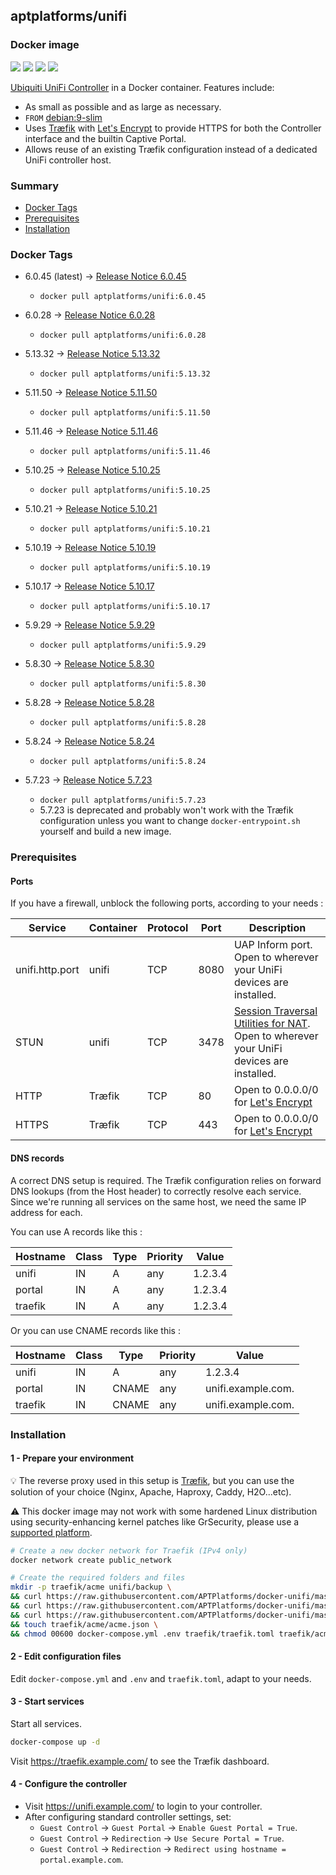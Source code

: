 ## aptplatforms/unifi

### Docker image

[![][microbadger-img]](https://microbadger.com/images/aptplatforms/unifi:latest)
[![][shields-automated-img]](https://hub.docker.com/r/aptplatforms/unifi/builds/)
[![][shields-pulls-img]](https://hub.docker.com/r/aptplatforms/unifi/)
[![][shields-stars-img]](https://hub.docker.com/r/aptplatforms/unifi/)


[Ubiquiti UniFi Controller] in a Docker container. Features include:

- As small as possible and as large as necessary.
- `FROM` [debian:9-slim]
- Uses [Tr&aelig;fik] with [Let's Encrypt] to provide HTTPS for both the
  Controller interface and the builtin Captive Portal.
- Allows reuse of an existing Tr&aelig;fik configuration instead of a
  dedicated UniFi controller host.

### Summary

- [Docker Tags](#docker-tags)
- [Prerequisites](#prerequisites)
- [Installation](#installation)


### Docker Tags

- 6.0.45 (latest) &rarr; [Release Notice 6.0.45]
    - `docker pull aptplatforms/unifi:6.0.45`

- 6.0.28 &rarr; [Release Notice 6.0.28]
    - `docker pull aptplatforms/unifi:6.0.28`

- 5.13.32 &rarr; [Release Notice 5.13.32]
    - `docker pull aptplatforms/unifi:5.13.32`

- 5.11.50 &rarr; [Release Notice 5.11.50]
    - `docker pull aptplatforms/unifi:5.11.50`

- 5.11.46 &rarr; [Release Notice 5.11.46]
    - `docker pull aptplatforms/unifi:5.11.46`

- 5.10.25 &rarr; [Release Notice 5.10.25]
    - `docker pull aptplatforms/unifi:5.10.25`

- 5.10.21 &rarr; [Release Notice 5.10.21]
    - `docker pull aptplatforms/unifi:5.10.21`

- 5.10.19 &rarr; [Release Notice 5.10.19]
    - `docker pull aptplatforms/unifi:5.10.19`

- 5.10.17 &rarr; [Release Notice 5.10.17]
    - `docker pull aptplatforms/unifi:5.10.17`

- 5.9.29 &rarr; [Release Notice 5.9.29]
    - `docker pull aptplatforms/unifi:5.9.29`

- 5.8.30 &rarr; [Release Notice 5.8.30]
    - `docker pull aptplatforms/unifi:5.8.30`

- 5.8.28 &rarr; [Release Notice 5.8.28]
    - `docker pull aptplatforms/unifi:5.8.28`

- 5.8.24 &rarr; [Release Notice 5.8.24]
    - `docker pull aptplatforms/unifi:5.8.24`

- 5.7.23 &rarr; [Release Notice 5.7.23]
    - `docker pull aptplatforms/unifi:5.7.23`
    - 5.7.23 is deprecated and probably won't work with the Tr&aelig;fik
      configuration unless you want to change `docker-entrypoint.sh` yourself and build a new image.

### Prerequisites

#### Ports

If you have a firewall, unblock the following ports, according to your needs :

| Service | Container | Protocol | Port | Description |
| ------- | --------- | -------- | ---- | ----------- |
| unifi.http.port | unifi | TCP | 8080 | UAP Inform port. Open to wherever your UniFi devices are installed. |
| STUN | unifi | TCP | 3478 | [Session Traversal Utilities for NAT]. Open to wherever your UniFi devices are installed. |
| HTTP | Tr&aelig;fik | TCP | 80 | Open to 0.0.0.0/0 for [Let's Encrypt] |
| HTTPS | Tr&aelig;fik | TCP | 443 | Open to 0.0.0.0/0 for [Let's Encrypt] |

#### DNS records

A correct DNS setup is required. The Tr&aelig;fik configuration relies on
forward DNS lookups (from the Host header) to correctly resolve each service.
Since we're running all services on the same host, we need the same IP address
for each.

You can use A records like this :

| Hostname | Class | Type | Priority | Value |
| -------- | ----- | ---- | -------- | ----- |
| unifi | IN | A | any | 1.2.3.4 |
| portal | IN | A | any | 1.2.3.4 |
| traefik | IN | A | any | 1.2.3.4 |

Or you can use CNAME records like this :

| Hostname | Class | Type | Priority | Value |
| -------- | ----- | ---- | -------- | ----- |
| unifi | IN | A | any | 1.2.3.4 |
| portal | IN | CNAME | any | unifi.example.com. |
| traefik | IN | CNAME | any | unifi.example.com. |

### Installation

#### 1 - Prepare your environment

:bulb: The reverse proxy used in this setup is [Tr&aelig;fik], but you can use the solution of your choice (Nginx, Apache, Haproxy, Caddy, H2O...etc).

:warning: This docker image may not work with some hardened Linux distribution using security-enhancing kernel patches like GrSecurity, please use a [supported platform].

```bash
# Create a new docker network for Traefik (IPv4 only)
docker network create public_network

# Create the required folders and files
mkdir -p traefik/acme unifi/backup \
&& curl https://raw.githubusercontent.com/APTPlatforms/docker-unifi/master/docker-compose.sample.yml -o docker-compose.yml \
&& curl https://raw.githubusercontent.com/APTPlatforms/docker-unifi/master/sample.env -o .env \
&& curl https://raw.githubusercontent.com/APTPlatforms/docker-unifi/master/traefik.sample.toml -o traefik/traefik.toml \
&& touch traefik/acme/acme.json \
&& chmod 00600 docker-compose.yml .env traefik/traefik.toml traefik/acme/acme.json
```

#### 2 - Edit configuration files

Edit `docker-compose.yml` and `.env` and `traefik.toml`, adapt to your needs.

#### 3 - Start services

Start all services.

```bash
docker-compose up -d
```

Visit <https://traefik.example.com/> to see the Tr&aelig;fik dashboard.

#### 4 - Configure the controller

- Visit <https://unifi.example.com/> to login to your controller.
- After configuring standard controller settings, set:
    - `Guest Control` &rarr; `Guest Portal` &rarr; `Enable Guest Portal = True`.
    - `Guest Control` &rarr; `Redirection` &rarr; `Use Secure Portal = True`.
    - `Guest Control` &rarr; `Redirection` &rarr; `Redirect using hostname = portal.example.com`.

[microbadger-img]: https://images.microbadger.com/badges/image/aptplatforms/unifi:latest.svg
[shields-automated-img]: https://img.shields.io/docker/automated/aptplatforms/unifi.svg
[shields-pulls-img]: https://img.shields.io/docker/pulls/aptplatforms/unifi.svg
[shields-stars-img]: https://img.shields.io/docker/stars/aptplatforms/unifi.svg

[debian:9-slim]: https://hub.docker.com/\_/debian/
[Tr&aelig;fik]: https://traefik.io/
[Let's Encrypt]: https://letsencrypt.org/
[Session Traversal Utilities for NAT]: https://help.ubnt.com/hc/en-us/articles/115015457668-UniFi-Troubleshooting-STUN-Communication-Errors#whatisstun
[supported platform]: https://docs.docker.com/install/#supported-platforms

[Ubiquiti UniFi Controller]: https://www.ui.com/download/unifi/default/default/unifi-network-controller-51332-debianubuntu-linux-and-unifi-cloud-key
[Release Notice 6.0.45]: https://community.ui.com/releases/UniFi-Network-Controller-6-0-45/8d3b98e1-b9d4-4ab3-b8da-721dbe9ab842
[Release Notice 6.0.28]: https://community.ui.com/releases/UniFi-Network-Controller-6-0-28/23c77a99-0957-449a-b3c0-58a37d4df81f
[Release Notice 5.13.32]: https://community.ui.com/releases/UniFi-Network-Controller-5-13-32/85eee834-c987-4875-8de2-51c6842d7bd3
[Release Notice 5.11.50]: https://community.ui.com/releases/UniFi-Network-Controller-5-11-50/1728a1f1-f0a8-45dd-a2e2-95abcfc50dab
[Release Notice 5.11.46]: https://community.ui.com/releases/UniFi-Network-Controller-5-11-46/1984aaf0-7243-4257-af83-70126714613e
[Release Notice 5.10.25]: https://community.ui.com/releases/UniFi-Network-Controller-Stable-5-10-25/fc76945d-c918-4d8d-8cd1-094d05287f45
[Release Notice 5.10.21]: https://community.ubnt.com/t5/UniFi-Updates-Blog/UniFi-Network-Controller-5-10-21-Stable-has-been-released/ba-p/2741854
[Release Notice 5.10.19]: https://community.ubnt.com/t5/UniFi-Updates-Blog/UniFi-Network-Controller-5-10-19-Stable-has-been-released/ba-p/2695209
[Release Notice 5.10.17]: https://community.ubnt.com/t5/UniFi-Updates-Blog/UniFi-Network-Controller-5-10-17-Stable-has-been-released/ba-p/2676018
[Release Notice 5.9.29]: https://community.ubnt.com/t5/UniFi-Updates-Blog/UniFi-SDN-Controller-5-9-29-Stable-has-been-released/ba-p/2516852
[Release Notice 5.8.30]: https://community.ubnt.com/t5/UniFi-Updates-Blog/UniFi-SDN-Controller-5-8-30-Stable-has-been-released/ba-p/2489957
[Release Notice 5.8.28]: https://community.ubnt.com/t5/UniFi-Updates-Blog/UniFi-SDN-Controller-5-8-28-Stable-has-been-released/ba-p/2449036
[Release Notice 5.8.24]: https://community.ubnt.com/t5/UniFi-Updates-Blog/UniFi-SDN-Controller-5-8-24-Stable-has-been-released/ba-p/2404580
[Release Notice 5.7.23]: https://community.ubnt.com/t5/UniFi-Updates-Blog/UniFi-5-7-23-Stable-has-been-released/ba-p/2318813
